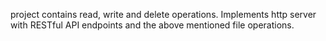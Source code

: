 project contains read, write and delete operations. 
Implements http server with RESTful API endpoints and the above mentioned file operations.

